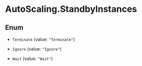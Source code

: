 # AutoScaling.StandbyInstances

## Enum


* `Terminate` (value: `"Terminate"`)

* `Ignore` (value: `"Ignore"`)

* `Wait` (value: `"Wait"`)


